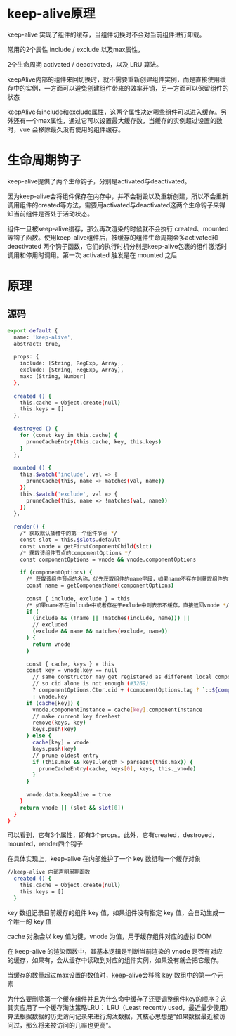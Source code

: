 # keep-alive原理

keep-alive 实现了组件的缓存，当组件切换时不会对当前组件进行卸载。

常用的2个属性 include / exclude 以及max属性，

2个生命周期 activated / deactivated，以及 LRU 算法。

keepAlive内部的组件来回切换时，就不需要重新创建组件实例，而是直接使用缓存中的实例，一方面可以避免创建组件带来的效率开销，另一方面可以保留组件的状态

keepAlive有include和exclude属性，这两个属性决定哪些组件可以进入缓存。另外还有一个max属性，通过它可以设置最大缓存数，当缓存的实例超过设置的数时，vue 会移除最久没有使用的组件缓存。

# 生命周期钩子

keep-alive提供了两个生命钩子，分别是activated与deactivated。

因为keep-alive会将组件保存在内存中，并不会销毁以及重新创建，所以不会重新调用组件的created等方法，需要用activated与deactivated这两个生命钩子来得知当前组件是否处于活动状态。

组件一旦被keep-alive缓存，那么再次渲染的时候就不会执行 created、mounted 等钩子函数。使用keep-alive组件后，被缓存的组件生命周期会多activated和deactivated 两个钩子函数，它们的执行时机分别是keep-alive包裹的组件激活时调用和停用时调用。第一次 activated 触发是在 mounted 之后


# 原理

## 源码

```sh
export default {
  name: 'keep-alive',
  abstract: true,
 
  props: {
    include: [String, RegExp, Array],
    exclude: [String, RegExp, Array],
    max: [String, Number]
  },
 
  created () {
    this.cache = Object.create(null)
    this.keys = []
  },
 
  destroyed () {
    for (const key in this.cache) {
      pruneCacheEntry(this.cache, key, this.keys)
    }
  },
 
  mounted () {
    this.$watch('include', val => {
      pruneCache(this, name => matches(val, name))
    })
    this.$watch('exclude', val => {
      pruneCache(this, name => !matches(val, name))
    })
  },
 
  render() {
    /* 获取默认插槽中的第一个组件节点 */
    const slot = this.$slots.default
    const vnode = getFirstComponentChild(slot)
    /* 获取该组件节点的componentOptions */
    const componentOptions = vnode && vnode.componentOptions
 
    if (componentOptions) {
      /* 获取该组件节点的名称，优先获取组件的name字段，如果name不存在则获取组件的tag */
      const name = getComponentName(componentOptions)
 
      const { include, exclude } = this
      /* 如果name不在inlcude中或者存在于exlude中则表示不缓存，直接返回vnode */
      if (
        (include && (!name || !matches(include, name))) ||
        // excluded
        (exclude && name && matches(exclude, name))
      ) {
        return vnode
      }
 
      const { cache, keys } = this
      const key = vnode.key == null
        // same constructor may get registered as different local components
        // so cid alone is not enough (#3269)
        ? componentOptions.Ctor.cid + (componentOptions.tag ? `::${componentOptions.tag}` : '')
        : vnode.key
      if (cache[key]) {
        vnode.componentInstance = cache[key].componentInstance
        // make current key freshest
        remove(keys, key)
        keys.push(key)
      } else {
        cache[key] = vnode
        keys.push(key)
        // prune oldest entry
        if (this.max && keys.length > parseInt(this.max)) {
          pruneCacheEntry(cache, keys[0], keys, this._vnode)
        }
      }
 
      vnode.data.keepAlive = true
    }
    return vnode || (slot && slot[0])
  }
}
```
可以看到，它有3个属性，即有3个props。此外，它有created，destroyed，mounted，render四个钩子


在具体实现上，keep-alive 在内部维护了一个 key 数组和一个缓存对象

```sh
//keep-alive 内部声明周期函数
  created () {
    this.cache = Object.create(null)
    this.keys = []
  }
```

key 数组记录目前缓存的组件 key 值，如果组件没有指定 key 值，会自动生成一个唯一的 key 值

cache 对象会以 key 值为键，vnode 为值，用于缓存组件对应的虚拟 DOM

在 keep-alive 的渲染函数中，其基本逻辑是判断当前渲染的 vnode 是否有对应的缓存，如果有，会从缓存中读取到对应的组件实例，如果没有就会把它缓存。

当缓存的数量超过max设置的数值时，keep-alive会移除 key 数组中的第一个元素

为什么要删除第一个缓存组件并且为什么命中缓存了还要调整组件key的顺序？这其实应用了一个缓存淘汰策略LRU：
LRU（Least recently used，最近最少使用）算法根据数据的历史访问记录来进行淘汰数据，其核心思想是“如果数据最近被访问过，那么将来被访问的几率也更高”。